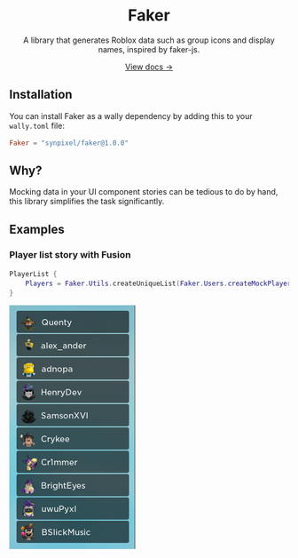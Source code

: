 <div align="center">
    <h1>Faker</h1>
    <p>A library that generates Roblox data such as group icons and display names, inspired by faker-js.</p>
    <a href="https://synpixel.github.io/rbx-faker/">View docs →</a>
</div>

## Installation

You can install Faker as a wally dependency by adding this to your `wally.toml` file:

```toml
Faker = "synpixel/faker@1.0.0"
```

## Why?

Mocking data in your UI component stories can be tedious to do by hand, this library simplifies the task significantly.

## Examples

### Player list story with Fusion

```lua
PlayerList {
    Players = Faker.Utils.createUniqueList(Faker.Users.createMockPlayer, 10) :: { Player }
}
```

![player list example](.moonwave/static/player-list-example.png)
